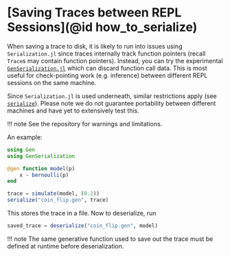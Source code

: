 # [Saving Traces between REPL Sessions](@id how_to_serialize)

When saving a trace to disk, it is likely to run into issues using `Serialization.jl` since traces internally track function pointers (recall `Trace`s may contain function pointers). Instead, you can try the experimental [`GenSerialization.jl`](https://github.com/probcomp/GenSerialization.jl) which can discard function call data. This is most useful for check-pointing work (e.g. inference) between different REPL sessions on the same machine. 

Since `Serialization.jl` is used underneath, similar restrictions apply (see [`serialize`](https://docs.julialang.org/en/v1/stdlib/Serialization/#Serialization.serialize)). Please note we do not guarantee portability between different machines and have yet to extensively test this.

!!! note
    See the repository for warnings and limitations.


An example:

```julia
using Gen
using GenSerialization

@gen function model(p) 
    x ~ bernoulli(p)
end

trace = simulate(model, (0.2))
serialize("coin_flip.gen", trace)
```

This stores the trace in a file. Now to deserialize, run
```julia
saved_trace = deserialize("coin_flip.gen", model)
```
!!! note
    The same generative function used to save out the trace must be defined at runtime before deserialization.

